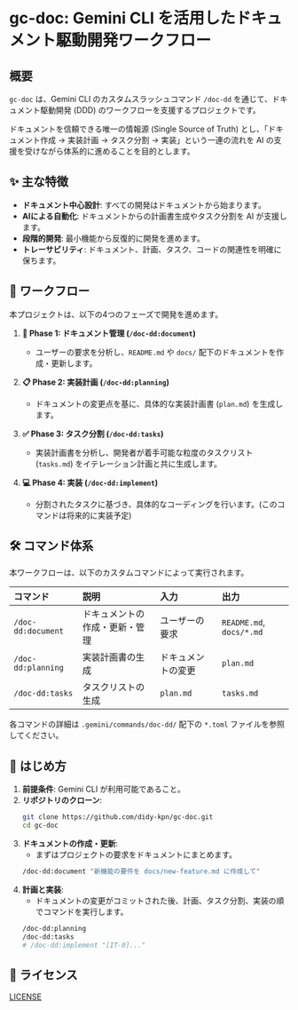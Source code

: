 # gc-doc: Gemini CLI を活用したドキュメント駆動開発ワークフロー

## 概要

`gc-doc` は、Gemini CLI のカスタムスラッシュコマンド `/doc-dd` を通じて、ドキュメント駆動開発 (DDD) のワークフローを支援するプロジェクトです。

ドキュメントを信頼できる唯一の情報源 (Single Source of Truth) とし、「ドキュメント作成 → 実装計画 → タスク分割 → 実装」という一連の流れを AI の支援を受けながら体系的に進めることを目的とします。

## ✨ 主な特徴

- **ドキュメント中心設計**: すべての開発はドキュメントから始まります。
- **AIによる自動化**: ドキュメントからの計画書生成やタスク分割を AI が支援します。
- **段階的開発**: 最小機能から反復的に開発を進めます。
- **トレーサビリティ**: ドキュメント、計画、タスク、コードの関連性を明確に保ちます。

## 🚀 ワークフロー

本プロジェクトは、以下の4つのフェーズで開発を進めます。

1.  **📄 Phase 1: ドキュメント管理 (`/doc-dd:document`)**
    - ユーザーの要求を分析し、`README.md` や `docs/` 配下のドキュメントを作成・更新します。

2.  **📋 Phase 2: 実装計画 (`/doc-dd:planning`)**
    - ドキュメントの変更点を基に、具体的な実装計画書 (`plan.md`) を生成します。

3.  **✅ Phase 3: タスク分割 (`/doc-dd:tasks`)**
    - 実装計画書を分析し、開発者が着手可能な粒度のタスクリスト (`tasks.md`) をイテレーション計画と共に生成します。

4.  **💻 Phase 4: 実装 (`/doc-dd:implement`)**
    - 分割されたタスクに基づき、具体的なコーディングを行います。(このコマンドは将来的に実装予定)

## 🛠️ コマンド体系

本ワークフローは、以下のカスタムコマンドによって実行されます。

| コマンド | 説明 | 入力 | 出力 |
| :--- | :--- | :--- | :--- |
| `/doc-dd:document` | ドキュメントの作成・更新・管理 | ユーザーの要求 | `README.md`, `docs/*.md` |
| `/doc-dd:planning` | 実装計画書の生成 | ドキュメントの変更 | `plan.md` |
| `/doc-dd:tasks` | タスクリストの生成 | `plan.md` | `tasks.md` |

各コマンドの詳細は `.gemini/commands/doc-dd/` 配下の `*.toml` ファイルを参照してください。

## 🏁 はじめ方

1.  **前提条件**: Gemini CLI が利用可能であること。
2.  **リポジトリのクローン**:
    ```bash
    git clone https://github.com/didy-kpn/gc-doc.git
    cd gc-doc
    ```
3.  **ドキュメントの作成・更新**:
    - まずはプロジェクトの要求をドキュメントにまとめます。
    ```bash
    /doc-dd:document "新機能の要件を docs/new-feature.md に作成して"
    ```
4.  **計画と実装**:
    - ドキュメントの変更がコミットされた後、計画、タスク分割、実装の順でコマンドを実行します。
    ```bash
    /doc-dd:planning
    /doc-dd:tasks
    # /doc-dd:implement "[IT-0]..."
    ```

## 📜 ライセンス

[LICENSE](./LICENSE)
